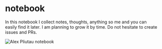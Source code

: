 # notebook

In this notebook I collect notes, thoughts, anything so me and you can easily find it later. I am planning to grow it by time. Do not hesitate to create issues and PRs.

![Alex Pliutau notebook](https://s3.amazonaws.com/pliutau.com/notebook.jpg)